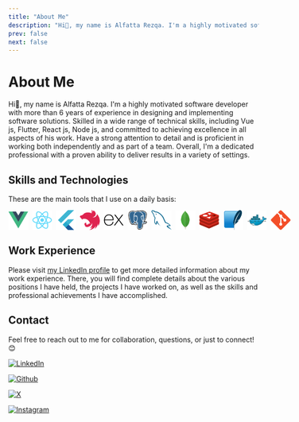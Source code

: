 ```yaml
---
title: "About Me"
description: "Hi👋, my name is Alfatta Rezqa. I'm a highly motivated software developer with more than 6 years of experience in designing and implementing software solutions"
prev: false
next: false
---
```


# About Me

Hi👋, my name is Alfatta Rezqa. I'm a highly motivated software developer with more than 6 years of experience in designing and implementing software solutions. Skilled in a wide range of technical skills, including Vue js, Flutter, React js, Node js, and committed to achieving excellence in all aspects of his work. Have a strong attention to detail and is proficient in working both independently and as part of a team. Overall, I'm a dedicated professional with a proven ability to deliver results in a variety of settings.

## Skills and Technologies

These are the main tools that I use on a daily basis:

<div class="skills">
  <img alt="vuejs" src="https://raw.githubusercontent.com/devicons/devicon/master/icons/vuejs/vuejs-original.svg" />
  <img alt="react" src="https://raw.githubusercontent.com/devicons/devicon/master/icons/react/react-original.svg" />
  <img alt="flutter" src="https://raw.githubusercontent.com/devicons/devicon/master/icons/flutter/flutter-original.svg" />
  <img alt="nestjs" src="https://raw.githubusercontent.com/devicons/devicon/master/icons/nestjs/nestjs-original.svg" />
  <img alt="express" src="https://raw.githubusercontent.com/devicons/devicon/master/icons/express/express-original.svg" />
  <img alt="postgresql" src="https://raw.githubusercontent.com/devicons/devicon/master/icons/postgresql/postgresql-original.svg" />
  <img alt="mysql" src="https://raw.githubusercontent.com/devicons/devicon/master/icons/mysql/mysql-original.svg" />
  <img alt="mongodb" src="https://raw.githubusercontent.com/devicons/devicon/master/icons/mongodb/mongodb-original.svg" />
  <img alt="redis" src="https://raw.githubusercontent.com/devicons/devicon/master/icons/redis/redis-original.svg" />
  <img alt="sqlite" src="https://raw.githubusercontent.com/devicons/devicon/master/icons/sqlite/sqlite-original.svg" />
  <img alt="docker" src="https://raw.githubusercontent.com/devicons/devicon/master/icons/docker/docker-original.svg" />
  <img alt="git" src="https://raw.githubusercontent.com/devicons/devicon/master/icons/git/git-original.svg" />
</div>

## Work Experience

Please visit [my LinkedIn profile](https://linkedin.com/in/alfattarezqa) to get more detailed information about my work experience. There, you will find complete details about the various positions I have held, the projects I have worked on, as well as the skills and professional achievements I have accomplished.

## Contact

Feel free to reach out to me for collaboration, questions, or just to connect! 😊

[![LinkedIn](https://img.shields.io/badge/Alfatta_Rezqa-000000?logo=linkedin&logoColor=0A66C2)](https://linkedin.com/in/alfattarezqa)

[![Github](https://img.shields.io/badge/alfatta-000000?logo=github)](https://github.com/alfatta)

[![X](https://img.shields.io/badge/@alfattarezqa-000000?logo=x)](https://x.com/alfattarezqa)

[![Instagram](https://img.shields.io/badge/@alfattarezqa-000000?logo=instagram)](https://instagram.com/alfattarezqa)

<style>
.skills { display: flex; gap: 8px; }
.skills img { width: 40px; height: 40px; }
</style>